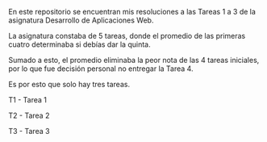 En este repositorio se encuentran mis resoluciones a las Tareas 1 a 3 de la asignatura Desarrollo de Aplicaciones Web.


La asignatura constaba de 5 tareas, donde el promedio de las primeras cuatro determinaba si debías dar la quinta.


Sumado a esto, el promedio eliminaba la peor nota de las 4 tareas iniciales, por lo que fue decisión personal no entregar la Tarea 4.


Es por esto que solo hay tres tareas.


T1 - Tarea 1

T2 - Tarea 2

T3 - Tarea 3
